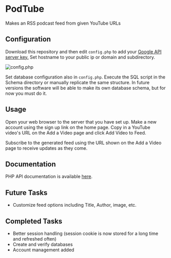 # PodTube
Makes an RSS podcast feed from given YouTube URLs

## Configuration
Download this repository and then edit `config.php` to add your [Google API server key.](https://console.developers.google.com/apis/credentials)
Set hostname to your public ip or domain and subdirectory.

![config.php](https://raw.githubusercontent.com/md100play/PodTube/master/README-images/config-php.PNG)

Set database configuration also in `config.php`. Execute the SQL script in the Schema directory or manually replicate the same structure. In future versions the software will be able to make its own database schema, but for now you must do it.

## Usage
Open your web browser to the server that you have set up. Make a new account using the sign up link on the home page. Copy in a YouTube video's URL on the Add a Video page and click Add Video to Feed.

Subscribe to the generated feed using the URL shown on the Add a Video page to receive updates as they come.

## Documentation
PHP API documentation is available [here](https://md100play.github.io/PodTube/html/index.xhtml).

## Future Tasks
- Customize feed options including Title, Author, image, etc.

## Completed Tasks
- Better session handling (session cookie is now stored for a long time and refreshed often)
- Create and verify databases
- Account management added
